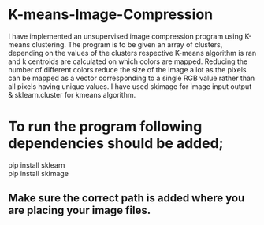 # K-means-Image-Compression

I have implemented an unsupervised image compression program using K-means clustering. The program is to be given an array of clusters, depending on the values of the clusters respective K-means algorithm is ran and k centroids are calculated on which colors are mapped. 
Reducing the number of different colors reduce the size of the image a lot as the pixels can be mapped as a vector corresponding to a single RGB value rather than all pixels having unique values.
I have used skimage for image input output & sklearn.cluster for kmeans algorithm.

# To run the program following dependencies should be added;
pip install sklearn <br/>
pip install skimage <br/>
## Make sure the correct path is added where you are placing your image files.

